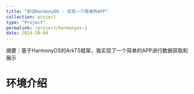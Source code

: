 ```yaml
---
title: "初试HarmonyOS - 实现一个简单的APP"
collection: project
type: "Project"
permalink: /project/harmonyos-1
date: 2024-10-04
---
```


摘要：基于HarmonyOS的ArkTS框架，我实现了一个简单的APP进行数据获取和展示

# 环境介绍

